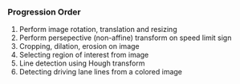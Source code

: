 ### Progression Order

1. Perform image rotation, translation and resizing
2. Perform persepective (non-affine) transform on speed limit sign
3. Cropping, dilation, erosion on image
4. Selecting region of interest from image
5. Line detection using Hough transform
6. Detecting driving lane lines from a colored image
